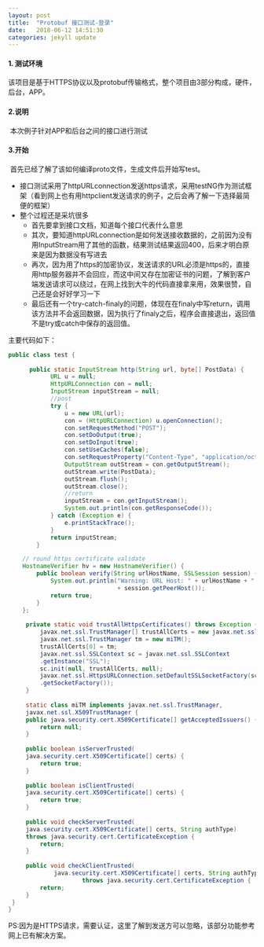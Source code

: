 ```yaml
---
layout: post
title:  "Protobuf 接口测试-登录"
date:   2018-06-12 14:51:30
categories: jekyll update
---
```



#### 1. 测试环境

​	该项目是基于HTTPS协议以及protobuf传输格式，整个项目由3部分构成，硬件，后台，APP。


#### 2.说明

​	本次例子针对APP和后台之间的接口进行测试

#### 3.开始

​	首先已经了解了该如何编译proto文件，生成文件后开始写test。

- 接口测试采用了httpURLconnection发送https请求，采用testNG作为测试框架（看到网上也有用httpclient发送请求的例子，之后会再了解一下选择最简便的框架）
- 整个过程还是采坑很多
  - 首先要拿到接口文档，知道每个接口代表什么意思
  - 其次，要知道httpURLconnection是如何发送接收数据的，之前因为没有用InputStream用了其他的函数，结果测试结果返回400，后来才明白原来是因为数据没有写进去
  - 再次，因为用了https的加密协议，发送请求的URL必须是https的，直接用http服务器并不会回应，而这中间又存在加密证书的问题，了解到客户端发送请求可以绕过，在网上找到大牛的代码直接拿来用，效果很赞，自己还是会好好学习一下
  - 最后还有一个try-catch-finaly的问题，体现在在finaly中写return，调用该方法并不会返回数据，因为执行了finaly之后，程序会直接退出，返回值不是try或catch中保存的返回值。

主要代码如下：

```java
public class test {
	
	  public static InputStream http(String url, byte[] PostData) {
	        URL u = null;
	        HttpURLConnection con = null;
	        InputStream inputStream = null;
	        //post
	        try {
	            u = new URL(url);
	            con = (HttpURLConnection) u.openConnection();
	            con.setRequestMethod("POST");
	            con.setDoOutput(true);
	            con.setDoInput(true);
	            con.setUseCaches(false);
	            con.setRequestProperty("Content-Type", "application/octet-stream");
	            OutputStream outStream = con.getOutputStream();
	            outStream.write(PostData);
	            outStream.flush();
	            outStream.close();
	            //return 
	            inputStream = con.getInputStream();
	            System.out.println(con.getResponseCode());
	        } catch (Exception e) {
	            e.printStackTrace();
	        }
			return inputStream; 
	    }

	// round https certificate validate
	HostnameVerifier hv = new HostnameVerifier() {  
        public boolean verify(String urlHostName, SSLSession session) {  
            System.out.println("Warning: URL Host: " + urlHostName + " vs. "  
                               + session.getPeerHost());  
            return true;  
        }  
    };  
   
	 private static void trustAllHttpsCertificates() throws Exception {  
		 javax.net.ssl.TrustManager[] trustAllCerts = new javax.net.ssl.TrustManager[1];  
		 javax.net.ssl.TrustManager tm = new miTM();  
		 trustAllCerts[0] = tm;  
		 javax.net.ssl.SSLContext sc = javax.net.ssl.SSLContext  
		 .getInstance("SSL");  
		 sc.init(null, trustAllCerts, null);  
		 javax.net.ssl.HttpsURLConnection.setDefaultSSLSocketFactory(sc  
		 .getSocketFactory());  
	 }  
	  
	 static class miTM implements javax.net.ssl.TrustManager,  
	 javax.net.ssl.X509TrustManager {  
	 public java.security.cert.X509Certificate[] getAcceptedIssuers() {  
		 return null;  
	 }  
  
	 public boolean isServerTrusted(  
	 java.security.cert.X509Certificate[] certs) {  
		 return true;  
	 }  
  
	 public boolean isClientTrusted(  
	 java.security.cert.X509Certificate[] certs) {  
		 return true;  
	 }  
  
	 public void checkServerTrusted(  
	 java.security.cert.X509Certificate[] certs, String authType)  
	 throws java.security.cert.CertificateException {  
		 return;  
	 }  
  
	 public void checkClientTrusted(  
			 java.security.cert.X509Certificate[] certs, String authType)  
					 throws java.security.cert.CertificateException {  
		 return;  
	 }  
 }  
}

```

PS:因为是HTTPS请求，需要认证，这里了解到发送方可以忽略，该部分功能参考网上已有解决方案。